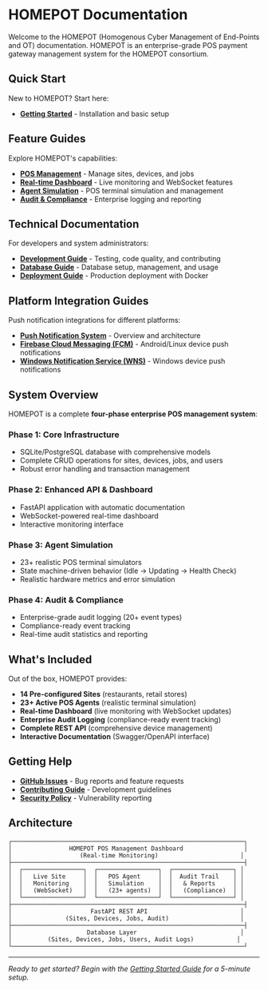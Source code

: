 # HOMEPOT Documentation

Welcome to the HOMEPOT (Homogenous Cyber Management of End-Points and OT) documentation. HOMEPOT is an enterprise-grade POS payment gateway management system for the HOMEPOT consortium.

## Quick Start

New to HOMEPOT? Start here:

- **[Getting Started](getting-started.md)** - Installation and basic setup

## Feature Guides

Explore HOMEPOT's capabilities:

- **[POS Management](pos-management.md)** - Manage sites, devices, and jobs
- **[Real-time Dashboard](real-time-dashboard.md)** - Live monitoring and WebSocket features
- **[Agent Simulation](agent-simulation.md)** - POS terminal simulation and management
- **[Audit & Compliance](audit-compliance.md)** - Enterprise logging and reporting

## Technical Documentation

For developers and system administrators:

- **[Development Guide](development-guide.md)** - Testing, code quality, and contributing
- **[Database Guide](database-guide.md)** - Database setup, management, and usage
- **[Deployment Guide](deployment-guide.md)** - Production deployment with Docker

## Platform Integration Guides

Push notification integrations for different platforms:

- **[Push Notification System](push-notification.md)** - Overview and architecture
- **[Firebase Cloud Messaging (FCM)](fcm-linux-integration.md)** - Android/Linux device push notifications
- **[Windows Notification Service (WNS)](wns-windows-integration.md)** - Windows device push notifications

## System Overview

HOMEPOT is a complete **four-phase enterprise POS management system**:

### Phase 1: Core Infrastructure
- SQLite/PostgreSQL database with comprehensive models
- Complete CRUD operations for sites, devices, jobs, and users
- Robust error handling and transaction management

### Phase 2: Enhanced API & Dashboard
- FastAPI application with automatic documentation
- WebSocket-powered real-time dashboard
- Interactive monitoring interface

### Phase 3: Agent Simulation
- 23+ realistic POS terminal simulators
- State machine-driven behavior (Idle → Updating → Health Check)
- Realistic hardware metrics and error simulation

### Phase 4: Audit & Compliance
- Enterprise-grade audit logging (20+ event types)
- Compliance-ready event tracking
- Real-time audit statistics and reporting

## What's Included

Out of the box, HOMEPOT provides:

- **14 Pre-configured Sites** (restaurants, retail stores)
- **23+ Active POS Agents** (realistic terminal simulation)
- **Real-time Dashboard** (live monitoring with WebSocket updates)
- **Enterprise Audit Logging** (compliance-ready event tracking)
- **Complete REST API** (comprehensive device management)
- **Interactive Documentation** (Swagger/OpenAPI interface)

## Getting Help

- **[GitHub Issues](https://github.com/brunel-opensim/homepot-client/issues)** - Bug reports and feature requests
- **[Contributing Guide](../CONTRIBUTING.md)** - Development guidelines
- **[Security Policy](../SECURITY.md)** - Vulnerability reporting

## Architecture

```
┌─────────────────────────────────────────────────────────────────┐
│                HOMEPOT POS Management Dashboard                 │
│                   (Real-time Monitoring)                       │
├─────────────────────────────────────────────────────────────────┤
│  ┌─────────────────┐  ┌─────────────────┐  ┌─────────────────┐ │
│  │   Live Site     │  │   POS Agent     │  │  Audit Trail    │ │
│  │   Monitoring    │  │   Simulation    │  │   & Reports     │ │
│  │   (WebSocket)   │  │   (23+ agents)  │  │   (Compliance)  │ │
│  └─────────────────┘  └─────────────────┘  └─────────────────┘ │
├─────────────────────────────────────────────────────────────────┤
│                      FastAPI REST API                          │
│               (Sites, Devices, Jobs, Audit)                    │
├─────────────────────────────────────────────────────────────────┤
│                     Database Layer                             │
│          (Sites, Devices, Jobs, Users, Audit Logs)            │
└─────────────────────────────────────────────────────────────────┘
```

---

*Ready to get started? Begin with the [Getting Started Guide](getting-started.md) for a 5-minute setup.*
